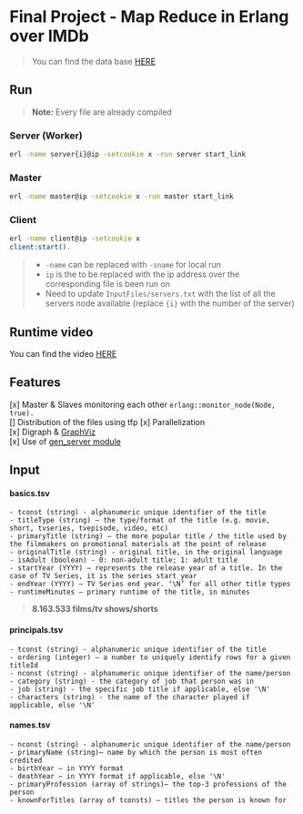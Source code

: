 # Final Project - Map Reduce in Erlang over IMDb

> You can find the data base [HERE](https://datasets.imdbws.com)

## Run

> __Note:__ Every file are already compiled

### Server (Worker)
```bash
erl -name server{i}@ip -setcookie x -run server start_link
```

### Master
```bash
erl -name master@ip -setcookie x -run master start_link
```

### Client
```bash
erl -name client@ip -setcookie x
client:start().
```

>   * `-name` can be replaced with `-sname` for local run
>   * `ip` is the to be replaced with the ip address over the corresponding file is been run on
>   * Need to update `InputFiles/servers.txt` with the list of all the servers node available (replace `{i}` with the number of the server)

## Runtime video
You can find the video [HERE](https://www.youtube.com/watch?v=H0qoDcPcLVk)

## Features

[x] Master & Slaves monitoring each other `erlang::monitor_node(Node, true).`  
[]  Distribution of the files using tfp
[x] Parallelization  
[x] Digraph & [GraphViz](https://github.com/glejeune/erlang-graphviz)  
[x] Use of [gen_server module](https://erlang.org/doc/man/gen_server.html)

## Input

#### basics.tsv
    - tconst (string) - alphanumeric unique identifier of the title  
    - titleType (string) – the type/format of the title (e.g. movie, short, tvseries, tvepisode, video, etc)
    - primaryTitle (string) – the more popular title / the title used by the filmmakers on promotional materials at the point of release  
    - originalTitle (string) - original title, in the original language  
    - isAdult (boolean) - 0: non-adult title; 1: adult title  
    - startYear (YYYY) – represents the release year of a title. In the case of TV Series, it is the series start year  
    - endYear (YYYY) – TV Series end year. ‘\N’ for all other title types  
    - runtimeMinutes – primary runtime of the title, in minutes

> __8.163.533 films/tv shows/shorts__

#### principals.tsv
    - tconst (string) - alphanumeric unique identifier of the title  
    - ordering (integer) – a number to uniquely identify rows for a given titleId  
    - nconst (string) - alphanumeric unique identifier of the name/person  
    - category (string) - the category of job that person was in  
    - job (string) - the specific job title if applicable, else '\N'  
    - characters (string) - the name of the character played if applicable, else '\N'  
#### names.tsv
    - nconst (string) - alphanumeric unique identifier of the name/person  
    - primaryName (string)– name by which the person is most often credited  
    - birthYear – in YYYY format  
    - deathYear – in YYYY format if applicable, else '\N'  
    - primaryProfession (array of strings)– the top-3 professions of the person  
    - knownForTitles (array of tconsts) – titles the person is known for  
